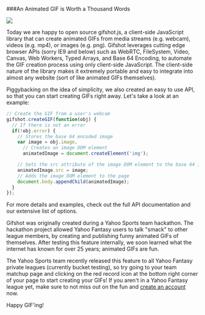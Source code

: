 ###An Animated GIF is Worth a Thousand Words 

![](http://i.imgur.com/I17GUX9.gif)

Today we are happy to open source gifshot.js, a client-side JavaScript library that can create animated GIFs from media streams (e.g. webcam), videos (e.g. mp4), or images (e.g. png). Gifshot leverages cutting edge browser APIs (sorry IE9 and below) such as WebRTC, FileSystem, Video, Canvas, Web Workers, Typed Arrays, and Base 64 Encoding, to automate the GIF creation process using only client-side JavaScript. The client-side nature of the library makes it extremely portable and easy to integrate into almost any website (sort of like animated GIFs themselves).

Piggybacking on the idea of simplicity, we also created an easy to use API, so that you can start creating GIFs right away.  Let's take a look at an example:

```javascript
// Create the GIF from a user's webcam
gifshot.createGIF(function(obj) {
  // If there is not an error
  if(!obj.error) {
    // Stores the base 64 encoded image
    var image = obj.image,
      // Creates an image DOM element
      animatedImage = document.createElement('img');

    // Sets the src attribute of the image DOM element to the base 64 image
    animatedImage.src = image;
    // Adds the image DOM element to the page
    document.body.appendChild(animatedImage);
  }
});
```

For more details and examples, check out the full API documentation and our extensive list of options.

Gifshot was originally created during a Yahoo Sports team hackathon. The hackathon project allowed Yahoo Fantasy users to talk "smack" to other league members, by creating and publishing funny animated GIFs of themselves. After testing this feature internally, we soon learned what the internet has known for over 25 years; animated GIFs are fun.

The Yahoo Sports team recently released this feature to all Yahoo Fantasy private leagues (currently bucket testing), so try going to your team matchup page and clicking on the red record icon at the bottom right corner of your page to start creating your GIFs! If you aren't in a Yahoo Fantasy league yet, make sure to not miss out on the fun and [create an account](http://sports.yahoo.com/fantasy/) now.

Happy GIF'ing!
